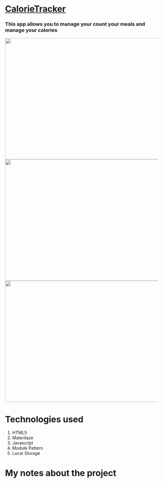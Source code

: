 # [CalorieTracker](https://calorietracker.netlify.com//)

### This app allows you to manage your count your meals and manage your calories

<img src="https://user-images.githubusercontent.com/38442554/60380494-788f2980-99fb-11e9-83ba-4e748a62a9f7.PNG" width="650px" height="400px">
<img src="https://user-images.githubusercontent.com/38442554/60380499-8d6bbd00-99fb-11e9-9675-a79594cf06d5.PNG" width="650px" height="400px">

<img src="https://user-images.githubusercontent.com/38442554/60380505-a70d0480-99fb-11e9-90d8-4745e516195e.PNG" width="650px" height="400px">

# Technologies used
1. HTML5
2. Materilaze
3. Javascript
4. Module Pattern
5. Local Storage


# My notes about the project


